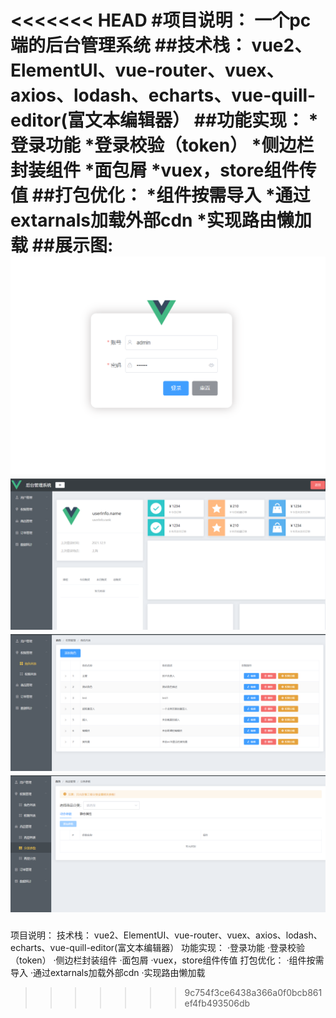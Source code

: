 <<<<<<< HEAD
#项目说明：
    一个pc端的后台管理系统
    ##技术栈：
        vue2、ElementUI、vue-router、vuex、axios、lodash、echarts、vue-quill-editor(富文本编辑器）
    ##功能实现：
        *登录功能
        *登录校验（token）
        *侧边栏封装组件
        *面包屑
        *vuex，store组件传值
    ##打包优化：
        *组件按需导入
        *通过extarnals加载外部cdn
        *实现路由懒加载
    ##展示图:
    ![pic 1](./src/assets/pic/1.png)
    ![pic 2](./src/assets/pic/2.png)
    ![pic 3](./src/assets/pic/3.png)
    ![pic 4](./src/assets/pic/4.png)
=======
项目说明：
    技术栈：
        vue2、ElementUI、vue-router、vuex、axios、lodash、echarts、vue-quill-editor(富文本编辑器）
    功能实现：
        ·登录功能
        ·登录校验（token）
        ·侧边栏封装组件
        ·面包屑
        ·vuex，store组件传值
    打包优化：
        ·组件按需导入
        ·通过extarnals加载外部cdn
        ·实现路由懒加载
>>>>>>> 9c754f3ce6438a366a0f0bcb861ef4fb493506db
